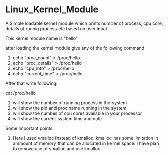 # Linux_Kernel_Module
 A Simple loadable kernel module which prints number of process, cpu core, details of runnig process etc based on user input

This kernel module name is "hello"


after loading the kernel module give any of the following command

1) echo "proc_count" > /proc/hello 
2) echo "proc_details" > /proc/hello 
3) echo "cpu_info" > /proc/hello 
4) echo "current_time" > /proc/hello 


After that write following 

cat /proc/hello 

1) will show the number of running process in the system
2) will show the pid and proc name running in the system
3) will show the number of cpu cores available in your processor
4) will show the current system time and date


Some Important points

1) Here I used vmalloc instead of kmalloc. kmalloc has some limitation in ammount of memory that can be allocated in kernel space. I have plan to remove use of vmalloc and use kmalloc




